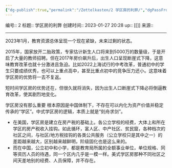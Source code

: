 ```yaml
---
{"dg-publish":true,"permalink":"/Zettelkasten/2 学区房的利弊/","dgPassFrontmatter":true}
---
```


编号:: 2
标题:: 学区房的利弊
创建时间:: 2023-01-27 20:28
up:: [[]]
来源:: 

---
2023年1月，教育资源总体呈现一个现在紧缺，未来过剩的状态。

2015年，国家放开二胎政策，专家估计新生人口将来到5000万的数量级，于是开启了大量的教师招聘。但在2017年房价飙升后，出生人口呈现断崖式下降，这意味教育改革也就十分激进且急迫。比如2022上海试行的中考改革，普通初中的学生只要成绩优秀，也可以上重点高中，甚至比重点初中的竞争压力还小。这意味着学区房的优势将一去不复返。

短时间学区房的优势还在，但很久就将消失，因为出生人口断崖式下降必将倒逼教育改革，使其剧烈地变化。

学区房没有那么重要
根本原因是中国体制下，不存在可以内化为资产价值并稳定传承的“学区”。中式学区房的逻辑，本质上就是“刻舟求剑”。
- 在美国，学区房是建立在房产税的基础上。各公立学校的经费，大体上和所在学区的房产税收入挂钩。如此循环，富人区、中产社区、贫民窟，各种档次的社区之间，与社区/地方税挂钩的各类公共服务（公立学校只是其中之一）的差距越来越大，区别越来越鲜明，阶级固化也是这么来的。
- 而在中国，公立初中和小学，都是教育局所属的全额事业单位，单位规格、同等资历人员的待遇，同一个区内几乎是一模一样。美式学区房那种不同社区之间天差地别的经费、人员保障，并不存在。